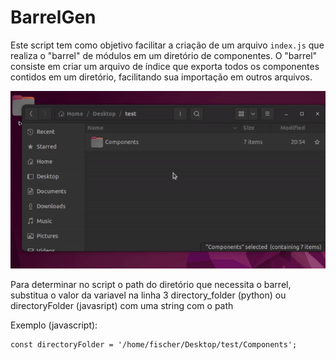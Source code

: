# BarrelGen

Este script tem como objetivo facilitar a criação de um arquivo `index.js` que realiza o "barrel" de módulos em um diretório de componentes. O "barrel" consiste em criar um arquivo de índice que exporta todos os componentes contidos em um diretório, facilitando sua importação em outros arquivos.

![Demonstração](/barrel-gen.gif)

Para determinar no script o path do diretório que necessita o barrel, substitua o valor da variavel na linha 3 directory_folder (python) ou directoryFolder (javasript) com uma string com o path

Exemplo (javascript):
```
const directoryFolder = '/home/fischer/Desktop/test/Components';
```

#

